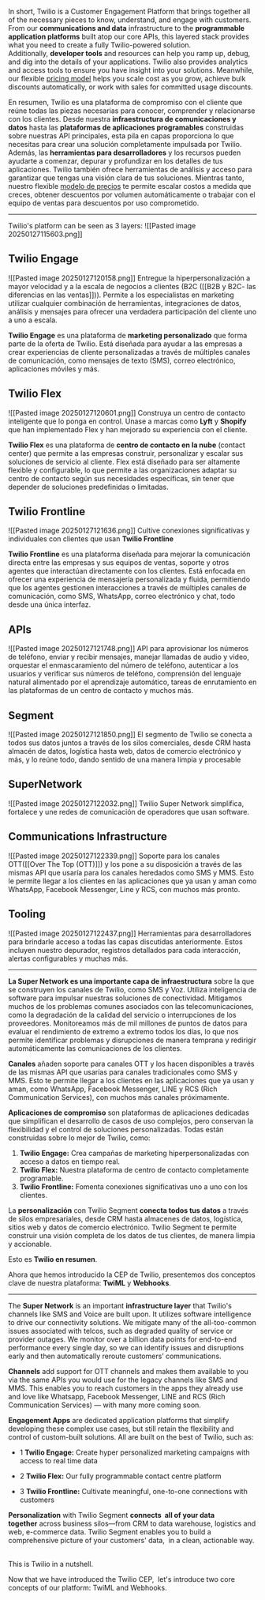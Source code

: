 In short, Twilio is a Customer Engagement Platform that brings together all of the necessary pieces to know, understand, and engage with customers. From our **communications and data** infrastructure to the **programmable application platforms** built atop our core APIs, this layered stack provides what you need to create a fully Twilio-powered solution. Additionally, **developer tools** and resources can help you ramp up, debug, and dig into the details of your applications. Twilio also provides analytics and access tools to ensure you have insight into your solutions. Meanwhile, our flexible [pricing model](https://www.twilio.com/pricing) helps you scale cost as you grow, achieve bulk discounts automatically, or work with sales for committed usage discounts.

En resumen, Twilio es una plataforma de compromiso con el cliente que reúne todas las piezas necesarias para conocer, comprender y relacionarse con los clientes. Desde nuestra **infraestructura de comunicaciones y datos** hasta las **plataformas de aplicaciones programables** construidas sobre nuestras API principales, esta pila en capas proporciona lo que necesitas para crear una solución completamente impulsada por Twilio. Además, las **herramientas para desarrolladores** y los recursos pueden ayudarte a comenzar, depurar y profundizar en los detalles de tus aplicaciones. Twilio también ofrece herramientas de análisis y acceso para garantizar que tengas una visión clara de tus soluciones. Mientras tanto, nuestro flexible [modelo de precios](https://www.twilio.com/pricing) te permite escalar costos a medida que creces, obtener descuentos por volumen automáticamente o trabajar con el equipo de ventas para descuentos por uso comprometido.

---
Twilio's platform can be seen as 3 layers:
![[Pasted image 20250127115603.png]]


## Twilio Engage
![[Pasted image 20250127120158.png]] 
Entregue la hiperpersonalización a mayor velocidad y a la escala de negocios a clientes (B2C ([[B2B y B2C- las diferencias en las ventas]])). Permite a los especialistas en marketing utilizar cualquier combinación de herramientas, integraciones de datos, análisis y mensajes para ofrecer una verdadera participación del cliente uno a uno a escala.

**Twilio Engage** es una plataforma de **marketing personalizado** que forma parte de la oferta de Twilio. Está diseñada para ayudar a las empresas a crear experiencias de cliente personalizadas a través de múltiples canales de comunicación, como mensajes de texto (SMS), correo electrónico, aplicaciones móviles y más.

## Twilio Flex
![[Pasted image 20250127120601.png]]
Construya un centro de contacto inteligente que lo ponga en control. Únase a marcas como **Lyft** y **Shopify** que han implementado Flex y han mejorado su experiencia con el cliente.

**Twilio Flex** es una plataforma de **centro de contacto en la nube** (contact center) que permite a las empresas construir, personalizar y escalar sus soluciones de servicio al cliente. Flex está diseñado para ser altamente flexible y configurable, lo que permite a las organizaciones adaptar su centro de contacto según sus necesidades específicas, sin tener que depender de soluciones predefinidas o limitadas.
## Twilio Frontline
![[Pasted image 20250127121636.png]]
Cultive conexiones significativas y individuales con clientes que usan **Twilio Frontline**

**Twilio Frontline** es una plataforma diseñada para mejorar la comunicación directa entre las empresas y sus equipos de ventas, soporte y otros agentes que interactúan directamente con los clientes. Está enfocada en ofrecer una experiencia de mensajería personalizada y fluida, permitiendo que los agentes gestionen interacciones a través de múltiples canales de comunicación, como SMS, WhatsApp, correo electrónico y chat, todo desde una única interfaz.
## APIs
![[Pasted image 20250127121748.png]]
API para aprovisionar los números de teléfono, enviar y recibir mensajes, manejar llamadas de audio y video, orquestar el enmascaramiento del número de teléfono, autenticar a los usuarios y verificar sus números de teléfono, comprensión del lenguaje natural alimentado por el aprendizaje automático, tareas de enrutamiento en las plataformas de un centro de contacto y muchos más.

## Segment
![[Pasted image 20250127121850.png]]
El segmento de Twilio se conecta a todos sus datos juntos a través de los silos comerciales, desde CRM hasta almacén de datos, logística hasta web, datos de comercio electrónico y más, y lo reúne todo, dando sentido de una manera limpia y procesable

## SuperNetwork
![[Pasted image 20250127122032.png]]
Twilio Super Network simplifica, fortalece y une redes de comunicación de operadores que usan software.

## Communications Infrastructure
![[Pasted image 20250127122339.png]]
Soporte para los canales OTT([[Over The Top (OTT)]]) y los pone a su disposición a través de las mismas API que usaría para los canales heredados como SMS y MMS. Esto le permite llegar a los clientes en las aplicaciones que ya usan y aman como WhatsApp, Facebook Messenger, Line y RCS, con muchos más pronto.

## Tooling 
![[Pasted image 20250127122437.png]]
Herramientas para desarrolladores para brindarle acceso a todas las capas discutidas anteriormente. Estos incluyen nuestro depurador, registros detallados para cada interacción, alertas configurables y muchas más.

---
**La **Super Network** es una importante capa de infraestructura** sobre la que se construyen los canales de Twilio, como SMS y Voz. Utiliza inteligencia de software para impulsar nuestras soluciones de conectividad. Mitigamos muchos de los problemas comunes asociados con las telecomunicaciones, como la degradación de la calidad del servicio o interrupciones de los proveedores. Monitoreamos más de mil millones de puntos de datos para evaluar el rendimiento de extremo a extremo todos los días, lo que nos permite identificar problemas y disrupciones de manera temprana y redirigir automáticamente las comunicaciones de los clientes.

**Canales** añaden soporte para canales OTT y los hacen disponibles a través de las mismas API que usarías para canales tradicionales como SMS y MMS. Esto te permite llegar a los clientes en las aplicaciones que ya usan y aman, como WhatsApp, Facebook Messenger, LINE y RCS (Rich Communication Services), con muchos más canales próximamente.

**Aplicaciones de compromiso** son plataformas de aplicaciones dedicadas que simplifican el desarrollo de casos de uso complejos, pero conservan la flexibilidad y el control de soluciones personalizadas. Todas están construidas sobre lo mejor de Twilio, como:

1. **Twilio Engage:** Crea campañas de marketing hiperpersonalizadas con acceso a datos en tiempo real.
2. **Twilio Flex:** Nuestra plataforma de centro de contacto completamente programable.
3. **Twilio Frontline:** Fomenta conexiones significativas uno a uno con los clientes.

La **personalización** con Twilio Segment **conecta todos tus datos** a través de silos empresariales, desde CRM hasta almacenes de datos, logística, sitios web y datos de comercio electrónico. Twilio Segment te permite construir una visión completa de los datos de tus clientes, de manera limpia y accionable.

Esto es **Twilio en resumen**.

Ahora que hemos introducido la CEP de Twilio, presentemos dos conceptos clave de nuestra plataforma: **TwiML** y **Webhooks**.

---


The **Super Network** is an important **infrastructure layer** that Twilio's channels like SMS and Voice are built upon. It utilizes software intelligence to drive our connectivity solutions. We mitigate many of the all-too-common issues associated with telcos, such as degraded quality of service or provider outages. We monitor over a billion data points for end-to-end performance every single day, so we can identify issues and disruptions early and then automatically reroute customers’ communications.

**Channels** add support for OTT channels and makes them available to you via the same APIs you would use for the legacy channels like SMS and MMS. This enables you to reach customers in the apps they already use and love like Whatsapp, Facebook Messenger, LINE and RCS (Rich Communication Services) — with many more coming soon.

**Engagement Apps** are dedicated application platforms that simplify developing these complex use cases, but still retain the flexibility and control of custom-built solutions. All are built on the best of Twilio, such as: 

- 1 **Twilio Engage:** Create hyper personalized marketing campaigns with access to real time data
    
- 2 **Twilio Flex:** Our fully programmable contact centre platform
    
- 3 **Twilio Frontline:** Cultivate meaningful, one-to-one connections with customers 
    

**Personalization** with Twilio Segment **connects  all of your data together** across business silos—from CRM to data warehouse, logistics and web, e-commerce data. Twilio Segment enables you to build a comprehensive picture of your customers' data,  in a clean, actionable way.  

This is Twilio in a nutshell.

Now that we have introduced the Twilio CEP,  let's introduce two core concepts of our platform: TwiML and Webhooks.

